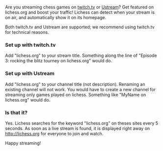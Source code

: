 Are you streaming chess games on [twitch.tv](http://www.twitch.tv/) or [Ustream](http://www.ustream.tv/)? Get featured on lichess.org and boost your traffic!
Lichess can detect when your stream is on air, and automatically show it on its homepage.

Both twitch.tv and Ustream are supported; we recommend using twitch.tv for technical reasons.

### Set up with twitch.tv

Add "lichess.org" to your stream title.
Something along the line of "Episode 3: rocking the blitz tourney on lichess.org" would do.

### Set up with Ustream

Add "lichess.org" to your channel title (not description). Renaming an existing channel will not work. You would have to create a new channel for streaming only games played on lichess.
Something like "MyName on lichess.org" would do.

### Is that it?

Yes. Lichess searches for the keyword "lichess.org" on theses sites every 5 seconds. As soon as a live stream is found, it is displayed right away on http://lichess.org for everyone to join and watch.

Happy streaming!